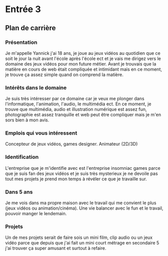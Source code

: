 # Entrée 3
## Plan de carrière

### Présentation
Je m'appelle Yannick j'ai 18 ans, je joue au jeux vidéos au quotidien que ce soit le jour la nuit avant l'école après l'école ect et je vais me dirigez vers le domaine des jeux vidéos pour mon future métier. Avant je trouvais que la matière en cours de web était compliquée et intimidant mais en ce moment, je trouve ça assez simple quand on comprend la matière. 

### Intérêts dans le domaine
Je suis très intéresser par ce domaine car je veux me plonger dans l'informatique, l'animation, l'audio, le multimédia ect. En ce moment, je trouve que multimédia, audio et illustration numérique est assez fun, photographie est assez tranquille et web peut être compliquer mais je m'en sors bien à mon avis.

### Emplois qui vous intéressent
Concepteur de jeux vidéos, games designer. Animateur (2D/3D)

### Identification
L'entreprise que je m'identifie avec est l'entreprise insomniac games parce que je suis fan des jeux vidéos et je suis très mysterieux je ne devoile pas tout mes projets je prend mon temps à révéler ce que je travaille sur. 

### Dans 5 ans
Je me vois dans ma propre maison avec le travail qui me convient le plus (jeux vidéos ou animation/cinéma). Une vie balancer avec le fun et le travail, pouvoir manger le lendemain. 

### Projets
Un de mes projets serait de faire sois un mini film, clip audio ou un jeux vidéo parce que depuis que j'ai fait un mini court métrage en secondaire 5 j'ai trouver ça super amusant et surtout à refaire.  
